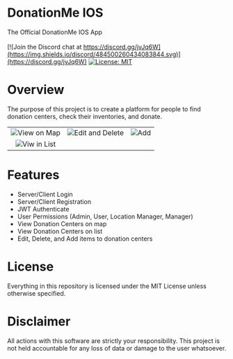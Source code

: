 # DonationMe IOS
The Official DonationMe IOS App
<br>
<br>
[![Join the Discord chat at https://discord.gg/jvJq6W](https://img.shields.io/discord/484500260434083844.svg)](https://discord.gg/jvJq6W)
[![License: MIT](https://img.shields.io/badge/License-MIT-green.svg)](https://opensource.org/licenses/MIT)




# Overview

The purpose of this project is to create a platform for people to find donation centers, check their inventories, and donate.




| | | |
|:----:|:-------:|:-------:|
|![View on Map](https://i.imgur.com/cEmGhBR.png)|![Edit and Delete](https://i.imgur.com/zFNujHF.png)|![Add](https://i.imgur.com/5ykm5Uw.png)|
|![Viw in List](https://i.imgur.com/RDtAIsq.png)||




# Features

- Server/Client Login
- Server/Client Registration 
- JWT Authenticate
- User Permissions (Admin, User, Location Manager, Manager)
- View Donation Centers on map
- View Donation Centers on list
- Edit, Delete, and Add items to donation centers



# License

Everything in this repository is licensed under the MIT License unless otherwise specified.


# Disclaimer

All actions with this software are strictly your responsibility. This project is not held accountable for any loss of data or damage to the user whatsoever.
